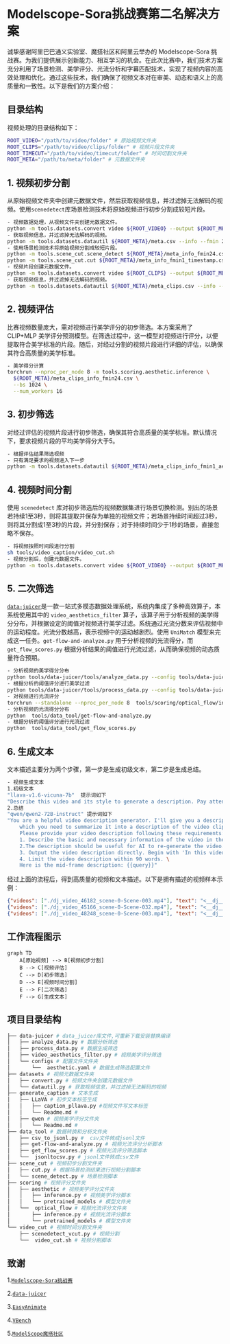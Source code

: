 # Modelscope-Sora挑战赛第二名解决方案

诚挚感谢阿里巴巴通义实验室、魔搭社区和阿里云举办的 Modelscope-Sora 挑战赛。为我们提供展示创新能力、相互学习的机会。在此次比赛中，我们技术方案充分利用了场景检测、美学评分、光流分析和字幕匹配技术，实现了视频内容的高效处理和优化。通过这些技术，我们确保了视频文本对在审美、动态和语义上的高质量和一致性。以下是我们的方案介绍：

## 目录结构

视频处理的目录结构如下：

```bash
ROOT_VIDEO="/path/to/video/folder" # 原始视频文件夹
ROOT_CLIPS="/path/to/video/clips/folder" # 视频片段文件夹
ROOT_TIMECUT="/path/to/video/timecut/folder" # 时间切割文件夹
ROOT_META="/path/to/meta/folder" # 元数据文件夹
```

## 1. 视频初步分割

从原始视频文件夹中创建元数据文件，然后获取视频信息，并过滤掉无法解码的视频。使用`scenedetect`库场景检测技术将原始视频进行初步分割成较短片段。

```bash
- 视频数据处理，从视频文件夹创建元数据文件。
python -m tools.datasets.convert video ${ROOT_VIDEO} --output ${ROOT_META}/meta.csv
- 获取视频信息，并过滤掉无法解码的视频。
python -m tools.datasets.datautil ${ROOT_META}/meta.csv --info --fmin 24
- 使用场景检测技术将原始视频分割成较短片段。
python -m tools.scene_cut.scene_detect ${ROOT_META}/meta_info_fmin24.csv
python -m tools.scene_cut.cut ${ROOT_META}/meta_info_fmin1_timestamp.csv --save_dir ${ROOT_CLIPS}
- 视频片段创建元数据文件。
python -m tools.datasets.convert video ${ROOT_CLIPS} --output ${ROOT_META}/meta_clips.csv
- 获取视频信息，并过滤掉无法解码的视频。
python -m tools.datasets.datautil ${ROOT_META}/meta_clips.csv --info --fmin 24
```

## 2. 视频评估

比赛视频数量庞大，需对视频进行美学评分的初步筛选。本方案采用了 CLIP+MLP 美学评分预测模型。在筛选过程中，这一模型对视频进行评分，以便提取符合美学标准的片段。随后，对经过分割的视频片段进行详细的评估，以确保其符合高质量的美学标准。
```bash
- 美学得分计算
torchrun --nproc_per_node 8 -m tools.scoring.aesthetic.inference \
  ${ROOT_META}/meta_clips_info_fmin24.csv \
  --bs 1024 \
  --num_workers 16
```

## 3. 初步筛选

对经过评估的视频片段进行初步筛选，确保其符合高质量的美学标准。默认情况下，要求视频片段的平均美学得分大于5。
```bash
- 根据评估结果筛选视频
- 只有满足要求的视频进入下一步
python -m tools.datasets.datautil ${ROOT_META}/meta_clips_info_fmin1_aes.csv --aesmin 5
```

## 4. 视频时间分割

使用 `scenedetect` 库对初步筛选后的视频数据集进行场景切换检测。别出的场景若持续1至3秒，则将其提取并保存为单独的视频文件；若场景持续时间超过3秒，则将其分割成1至3秒的片段，并分别保存；对于持续时间少于1秒的场景，直接忽略不保存。

```bash
- 将视频按照时间段进行分割
sh tools/video_caption/video_cut.sh
- 视频分割后，创建元数据文件。
python -m tools.datasets.convert video ${ROOT_VIDEO} --output ${ROOT_META}/meta_timecut.csv
```

## 5. 二次筛选

[`data-juicer`](https://github.com/modelscope/data-juicer)是一款一站式多模态数据处理系统，系统内集成了多种高效算子，本系统使用其中的 `video_aesthetics_filter` 算子，该算子用于分析视频的美学得分分布，并根据设定的阈值对视频进行美学过滤。系统通过光流分数来评估视频中的运动程度。光流分数越高，表示视频中的运动越剧烈。使用 `UniMatch` 模型来完成这一任务。`get-flow-and-analyze.py` 用于分析视频的光流得分，而 `get_flow_scores.py` 根据分析结果的阈值进行光流过滤，从而确保视频的动态质量符合预期。

```bash
- 分析视频的美学得分分布
python tools/data-juicer/tools/analyze_data.py --config tools/data-juicer-main/configs/aesthetic.yaml
- 根据分析的阈值评分进行美学过滤
python tools/data-juicer/tools/process_data.py --config tools/data-juicer-main/configs/aesthetic.yaml
- 对视频进行光流评分 
torchrun --standalone --nproc_per_node 8  tools/scoring/optical_flow/inference.py   ${ROOT_META}/meta_timecut_aesfiliter.csv 
- 分析视频的光流得分分布
python  tools/data_tool/get-flow-and-analyze.py
- 根据分析的阈值评分进行光流过滤
python  tools/data_tool/get_flow_scores.py
```

## 6. 生成文本

文本描述主要分为两个步骤，第一步是生成初级文本，第二步是生成总结。

```bash
- 视频生成文本
1.初级文本 
"llava-v1.6-vicuna-7b"  提示词如下
"Describe this video and its style to generate a description. Pay attention to all objects in the video. Do not describe each frame individually. Do not reply with words like 'first frame'.Here are some examples of good descriptions: 1. A stylish woman walks down a Tokyo street filled with warm glowing neon and animated city signage. She wears a black leather jacket, a long red dress, and black boots, and carries a black purse. She wears sunglasses and red lipstick. She walks confidently and casually. The street is damp and reflective, creating a mirror effect of the colorful lights. Many pedestrians walk about. 2. Several giant wooly mammoths approach treading through a snowy meadow, their long wooly fur lightly blows in the wind as they walk, snow covered trees and dramatic snow capped mountains in the distance, mid afternoon light with wispy clouds and a sun high in the distance creates a warm glow, the low camera view is stunning capturing the large furry mammal with beautiful photography, depth of field. 3. Drone view of waves crashing against the rugged cliffs along Big Sur's garay point beach. The crashing blue waters create white-tipped waves, while the golden light of the setting sun illuminates the rocky shore. A small island with a lighthouse sits in the distance, and green shrubbery covers the cliff's edge. The steep drop from the road down to the beach is a dramatic feat, with the cliff edges jutting out over the sea. This is a view that captures the raw beauty of the coast and the rugged landscape of the Pacific Coast Highway."
2.总结
"qwen/qwen2-72B-instruct" 提示词如下
"You are a helpful video description generator. I'll give you a description of the middle frame of the video clip,  \
    which you need to summarize it into a description of the video clip. \
    Please provide your video description following these requirements: \
    1. Describe the basic and necessary information of the video in the third person, be as concise as possible. \
    2.The description should be useful for AI to re-generate the video. \
    3. Output the video description directly. Begin with 'In this video'. \
    4. Limit the video description within 90 words. \
    Here is the mid-frame description: {{query}}"
```

经过上面的流程后，得到高质量的视频和文本描述。以下是拥有描述的视频样本示例：

```json
{"videos": ["./dj_video_46182_scene-0-Scene-003.mp4"], "text": "<__dj__video> In this video, a solitary skier clad in a black snowsuit and helmet stands atop a snowy mountain peak, holding ski poles, against a backdrop of a serene, sunlit, and clear blue sky mountain range. The setting sun bathes the scene in a warm glow as the skier faces the camera, poised and ready to embark on a descent. <|__dj__eoc|>"}
{"videos": ["./dj_video_45166_scene-0-Scene-032.mp4"], "text": "<__dj__video> In this video, a dense forest in fall is showcased, featuring tall, thin trees with green leaves on their branches. The ground is carpeted with a vibrant layer of red leaves, creating a striking and colorful autumn scene. The forest, thick with numerous trees, presents a vivid contrast between the red leaf carpet and the green foliage above. <|__dj__eoc|>"}
{"videos": ["./dj_video_48248_scene-0-Scene-003.mp4"], "text": "<__dj__video> In this video, a focused chef in an apron prepares a meal in a rustic kitchen, using a spoon to mix fresh, colorful ingredients like eggs, tomatoes, garlic, and pasta on a table laden with various items, creating a culinary scene ideal for AI recreation. <|__dj__eoc|>"}
```

## 工作流程图示

```mermaid
graph TD
    A[原始视频] --> B[视频初步分割]
    B --> C[视频评估]
    C --> D[初步筛选]
    D --> E[视频时间分割]
    E --> F[二次筛选]
    F --> G[生成文本]
```

## 项目目录结构

```bash
├── data-juicer # data_juicer库文件,可重新下载安装替换编译
│   ├── analyze_data.py # 数据分析筛选
│   ├── process_data.py # 数据生成筛选
│   ├── video_aesthetics_filter.py # 视频美学评分筛选
│   └── configs # 配置文件文件夹
│       └──  aesthetic.yaml # 数据生成筛选配置文件
├── datasets # 视频元数据文件夹
│   ├── convert.py # 视频文件夹创建元数据文件
│   └── datautil.py # 获取视频信息，并过滤掉无法解码的视频
├── generate_caption # 文本生成
│   ├── LLaVA # 初步文本标签生成
│   │   ├── caption_pllava.py #视频文件写文本标签
│   │   └── Readme.md # 
│   ├── qwen # 视频美学评分文件夹
│   │   └── Readme.md # 
├── data_tool # 数据转换和分析文件夹
│   ├── csv_to_jsonl.py #  csv文件转成jsonl文件
│   ├── get-flow-and-analyze.py # 视频光流评分分析脚本
│   ├── get_flow_scores.py # 视频光流评分筛选脚本
│   └──  jsonltocsv.py # jsonl文件转成csv文件
├── scene_cut # 视频初步分割文件夹
│   ├── cut.py # 根据场景检测结果进行视频分割脚本
│   └── scene_detect.py # 场景检测脚本
├── scoring # 视频评分文件夹
│   ├── aesthetic # 视频美学评分文件夹
│   │   ├── inference.py # 视频美学评分脚本
│   │   └── pretrained_models # 模型文件夹
│   └──  optical_flow # 视频光流评分文件夹
│       ├── inference.py # 视频光流评分脚本
│       └── pretrained_models # 模型文件夹
└── video_cut # 视频时间分割文件夹
    ├── scenedetect_vcut.py # 视频分割
    └──  video_cut.sh # 视频分割脚本
```

## 致谢

1.[`Modelscope-Sora挑战赛`](https://tianchi.aliyun.com/competition/entrance/532219)

2.[`data-juicer`](https://github.com/modelscope/data-juicer)

3.[`EasyAnimate`](https://github.com/aigc-apps/EasyAnimate)

4.[`VBench`](https://github.com/Vchitect/VBench)

5.[`ModelScope魔搭社区`](https://community.modelscope.cn/)